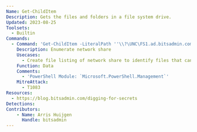 ```yaml
---
Name: Get-ChildItem
Description: Gets the files and folders in a file system drive.
Updated: 2023-08-25
Toolsets:
  - Builtin
Commands:
  - Command: 'Get-ChildItem -LiteralPath ''\\?\UNC\FS1.ad.bitsadmin.com\IT'' -Depth 25 -Force | ForEach-Object { [PSCustomObject]@{Name=$_.Name; Mode=$_.Mode; Length=$_.Length; LastWriteTime=$_.LastWriteTime.ToUniversalTime().ToString(''yyyy-MM-dd HH:mm:ss''); FullName=$_.FullName.Replace(''\?\UNC'','''') } } | Export-Csv -Encoding UTF8 -NoTypeInformation FS1_IT.csv'
    Description: Enumerate network share
    Usecases:
      - Create file listing of network share to identify files that can be used for escalation
    Function: Data
    Comments:
      - 'PowerShell Module: `Microsoft.PowerShell.Management`'
    MitreAttack:
      - T1083
Resources:
  - https://blog.bitsadmin.com/digging-for-secrets
Detections:
Contributors:
    - Name: Arris Huijgen
      Handle: bitsadmin
---
```

